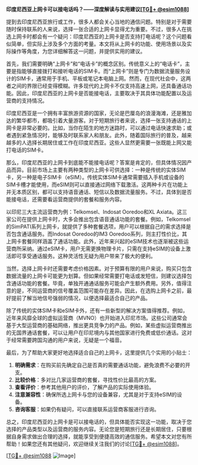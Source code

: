 **印度尼西亚上网卡可以接电话吗？——深度解读与实用建议[[TG💪+ @esim1088](https://t.me/s/esim1088)]**

提到去印度尼西亚旅行或工作，很多人都会关心当地的通信问题。特别是对于需要随时保持联系的人来说，选择一张合适的上网卡显得尤为重要。不过，很多人在挑选上网卡时都会有一个疑问：印度尼西亚的上网卡是否支持打电话呢？这个问题看似简单，但实际上涉及多个方面的考量。本文将从上网卡的功能、使用场景以及实际操作等角度，为您详细解答这一问题，并提供实用的建议。

首先，我们需要明确“上网卡”和“电话卡”的概念区别。传统意义上的“电话卡”，主要是指能够直接拨打和接听电话的SIM卡。而“上网卡”则是专门为数据流量服务设计的SIM卡，通常用于手机、平板或笔记本电脑上网。然而，在现代社会中，这两者之间的界限已经变得模糊。许多现代的上网卡不仅支持高速上网，还具备通话功能。因此，印度尼西亚的上网卡是否能接电话，主要取决于其具体功能配置以及运营商的支持情况。

印度尼西亚是一个拥有丰富旅游资源的国家，无论是巴厘岛的浪漫海滩，还是雅加达的繁华都市，都吸引着大量游客。对于短期旅行者来说，选择一张支持通话的上网卡是非常必要的。比如，当你在陌生的地方迷路时，可以通过电话快速求助；或者遇到紧急情况时，能够及时联系家人和朋友。此外，随着国际旅行的普及，越来越多的人选择长期居住或工作在印度尼西亚。这些人显然更需要一张既能上网又能打电话的SIM卡。

那么，印度尼西亚的上网卡到底能不能接电话呢？答案是肯定的，但具体情况因产品而异。目前市场上主要有两种类型的上网卡可供选择：一种是传统的实体SIM卡，另一种是电子SIM卡（eSIM）。传统实体SIM卡通常需要插入手机或设备的SIM卡槽才能使用，而eSIM则可以直接通过网络下载激活。这两种卡片在功能上并无本质区别，都可以支持语音通话、短信以及数据流量服务。不过，具体到是否能接电话，还需要看运营商提供的套餐和服务内容。

以印尼三大主流运营商为例：Telkomsel、Indosat Ooredoo和XL Axiata。这三家公司在提供上网卡时，大多会推出包含语音通话功能的套餐。例如，Telkomsel的SimPATI系列上网卡，就提供了多种套餐选项，用户可以根据自己的需求选择是否包含通话服务。而Indosat Ooredoo的IM3 Ooredoo系列，则主打性价比，其上网卡套餐同样涵盖了通话功能。此外，近年来兴起的eSIM技术也逐渐被这些运营商所采纳。通过eSIM卡，用户无需更换物理卡片，只需在支持eSIM的设备上激活即可享受通话服务。这种灵活性无疑为用户带来了极大的便利。

当然，选择上网卡时还需要考虑价格因素。对于预算有限的用户来说，购买只包含数据流量的上网卡可能更为划算。但如果经常需要打电话或发短信，则建议选择包含通话功能的套餐。毕竟，单独开通通话服务可能会产生额外费用。另外，值得注意的是，不同运营商的信号覆盖范围可能存在差异。因此，在选购上网卡之前，最好提前了解当地信号强弱的情况，以便选择最适合自己的产品。

除了传统的实体SIM卡和eSIM卡外，还有一些新型的解决方案值得推荐。例如，近年来风靡全球的虚拟运营商（MVNO）也开始进入印尼市场。这些公司通常会基于大型运营商的基础网络，推出更具竞争力的产品。例如，某些虚拟运营商推出的无国界通话套餐，可以让用户在印尼境内与其他国家进行免费或低价通话。这对于经常需要跨国沟通的用户来说，无疑是一个福音。

最后，为了帮助大家更好地选择适合自己的上网卡，这里提供几个实用的小贴士：

1. **明确需求**：在购买前先确定自己是否真的需要通话功能，避免浪费不必要的开支。
2. **比较价格**：多对比几家运营商的套餐，寻找性价比最高的方案。
3. **查看评价**：参考其他用户的评价，了解产品的实际使用体验。
4. **注意兼容性**：确保所选上网卡与您的设备兼容，尤其是对于支持eSIM的设备。
5. **咨询客服**：如果仍有疑问，可以直接联系运营商客服进行咨询。

总之，印度尼西亚的上网卡是可以接电话的，但具体能否实现这一功能，取决于您选择的产品类型以及运营商的服务内容。无论您是短期旅行还是长期居住，只要根据自身需求做出合理的选择，就能享受到便捷高效的通信服务。希望本文对您有所帮助！如果您还有其他疑问，欢迎继续关注我们的讨论[[TG💪+ @esim1088](https://t.me/s/esim1088)]。

[[TG💪+ @esim1088](https://t.me/s/esim1088) ![Image](https://i.postimg.cc/4NQfJmqS/Snipaste-2025-05-13-00-14-12.png)]